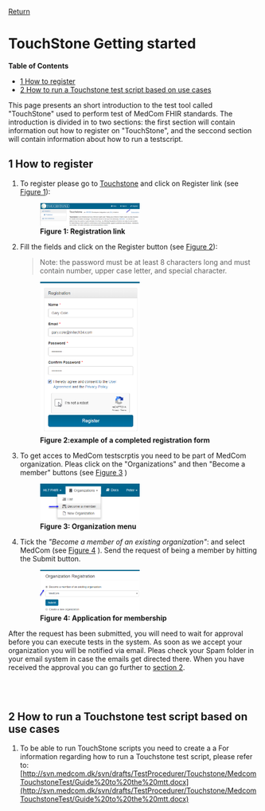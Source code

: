 [Return](../../index.md)

# TouchStone Getting started

**Table of Contents**
* [1 How to register](#1-how-to-register)
* [2 How to run a Touchstone test script based on use cases](#2-how-to-run-a-touchstone-test-script-based-on-use-cases)

<!-- [3 Touchstone .NET client Demo](#3-touchstone-net-client-demo)
 [4 Java FHIR client setup](#4-java-fhir-client-setup) -->

This page presents an short introduction to the test tool called "TouchStone" used to perform test of MedCom FHIR standards.
The introduction is divided in to two sections: the first section will contain information out how to register on "TouchStone", and the seccond section will contain information about how to run a testscript. 



## 1 How to register

1. To register please go to <a href="https://touchstone.aegis.net/touchstone/" target="_blank">Touchstone</a> and click on Register link (see <a href="#Fig1" target="_blank">Figure 1</a>):

    <figure>
    <img src="../images/register_link_touchstone.png" alt="Illustration of registerlink" style="width:50%" id="Fig1">
    <figcaption text-align = "center"><b>Figure 1: Registration link </b></figcaption>
    </figure>


2. Fill the fields and click on the Register button (see  <a href="#Fig2" target="_blank">Figure 2</a>):

    >Note: the password must be at least 8 characters long and must contain number, upper case letter, and special character. 


    <figure>
    <img src="../images/register_submit.png" alt="example of a completed registration form" style="width:50%" id="Fig2">
    <figcaption text-align = "center"><b>Figure 2:example of a completed registration form  </b></figcaption>
    </figure>


3. To get acces to MedCom testscrptis you need to be part of MedCom organization. Pleas click on the "Organizations" and then "Become a member" buttons (see <a href="#Fig3" target="_blank">Figure 3</a> )
    <figure>
    <img src="../images/become_member_menu.png" alt="Organization menu" style="width:50%" id="Fig3">
    <figcaption text-align = "center"><b>Figure 3: Organization menu </b></figcaption>
    </figure>

4. Tick the <i>"Become a member of an existing organization"</i>: and select MedCom (see <a href="#Fig4" target="_blank">Figure 4</a>  ). Send the request of being a member by hitting the Submit button. 
    <figure>
    <img src="../images/become_member.png" alt=" " style="width:50%" id="Fig4">
    <figcaption text-align = "center"><b>Figure 4: Application for membership  </b></figcaption>
    </figure>

After the request has been submitted, you will need to wait for approval before you can execute tests in the system. As soon as we accept your organization you will be notified via email. Pleas check your Spam folder in your email system in case the emails get directed there. When you have received the approval you can go further to [section 2](#2-how-to-run-a-touchstone-test-script-based-on-use-cases). 

<br>
<br>

## 2 How to run a Touchstone test script based on use cases

1. To be able to run TouchStone scripts you need to create a a For information regarding how to run a Touchstone test script, please refer to:
[http://svn.medcom.dk/svn/drafts/TestProcedurer/Touchstone/MedcomTouchstoneTest/Guide%20to%20the%20mtt.docx](http://svn.medcom.dk/svn/drafts/TestProcedurer/Touchstone/MedcomTouchstoneTest/Guide%20to%20the%20mtt.docx)










<!-- ## 3 Touchstone .NET client Demo
[Demo of a .NET client](https://github.com/medcomdk/touchstone-client-demo-dotnet) calling the MedCom Touchstone test Suite 


## 4 Java FHIR client setup
[http://svn.medcom.dk/svn/drafts/TestProcedurer/Touchstone/MedcomTouchstoneTest/java%20FHIR%20client.pptx](http://svn.medcom.dk/svn/drafts/TestProcedurer/Touchstone/MedcomTouchstoneTest/java%20FHIR%20client.pptx) -->

<!-- ## 5 Release Notes

[The latest changes of this page can be found here.](ReleaseNotesTouchStoneGettingStarted.md) -->